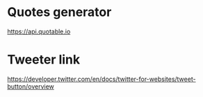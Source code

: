 # Quotes generator
https://api.quotable.io

# Tweeter link
https://developer.twitter.com/en/docs/twitter-for-websites/tweet-button/overview
